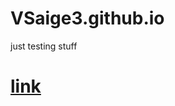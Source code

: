 # VSaige3.github.io
just testing stuff
# <a href="https://Vsaige3.github.io/index.html" target="_blank">link</a>
